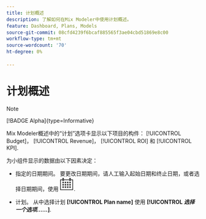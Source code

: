 ```yaml
---
title: 计划概述
description: 了解如何在Mix Modeler中使用计划概述。
feature: Dashboard, Plans, Models
source-git-commit: 08cfd4239f6bcaf885565f3ae04cbd51869e8c00
workflow-type: tm+mt
source-wordcount: '70'
ht-degree: 0%

---
```



# 计划概述

>[!NOTE]
>
>[!BADGE Alpha]{type=Informative}


Mix Modeler概述中的“计划”选项卡显示以下项目的构件： [!UICONTROL Budget]， [!UICONTROL Revenue]， [!UICONTROL ROI] 和 [!UICONTROL KPI].

为小组件显示的数据由以下因素决定：

* 指定的日期期间。 要更改日期期间，请人工输入起始日期和终止日期，或者选择日期期间，使用 ![日历](../assets/icons/Calendar.svg).

* 计划。 从中选择计划 **[!UICONTROL Plan name]** 使用 **[!UICONTROL _选择一个选项……_]**.


